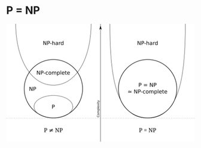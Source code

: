 # P = NP
![P = NP](https://github.com/pvsnpkr/pvsnpkr.github.io/blob/main/P_np_np-complete_np-hard.svg.png)
